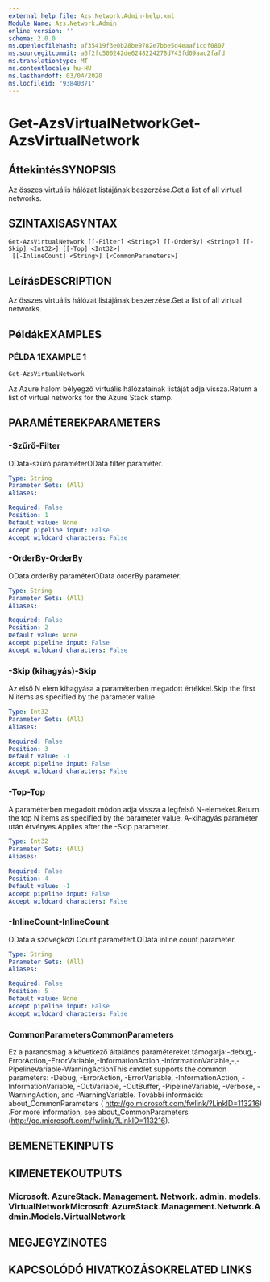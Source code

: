 ```yaml
---
external help file: Azs.Network.Admin-help.xml
Module Name: Azs.Network.Admin
online version: ''
schema: 2.0.0
ms.openlocfilehash: af35419f3e0b28be9782e7bbe5d4eaaf1cdf0807
ms.sourcegitcommit: a6f2fc500242de6248224278d743fd09aac2fafd
ms.translationtype: MT
ms.contentlocale: hu-HU
ms.lasthandoff: 03/04/2020
ms.locfileid: "93840371"
---
```

# <span data-ttu-id="8b67d-101">Get-AzsVirtualNetwork</span><span class="sxs-lookup"><span data-stu-id="8b67d-101">Get-AzsVirtualNetwork</span></span>

## <span data-ttu-id="8b67d-102">Áttekintés</span><span class="sxs-lookup"><span data-stu-id="8b67d-102">SYNOPSIS</span></span>
<span data-ttu-id="8b67d-103">Az összes virtuális hálózat listájának beszerzése.</span><span class="sxs-lookup"><span data-stu-id="8b67d-103">Get a list of all virtual networks.</span></span>

## <span data-ttu-id="8b67d-104">SZINTAXISA</span><span class="sxs-lookup"><span data-stu-id="8b67d-104">SYNTAX</span></span>

```
Get-AzsVirtualNetwork [[-Filter] <String>] [[-OrderBy] <String>] [[-Skip] <Int32>] [[-Top] <Int32>]
 [[-InlineCount] <String>] [<CommonParameters>]
```

## <span data-ttu-id="8b67d-105">Leírás</span><span class="sxs-lookup"><span data-stu-id="8b67d-105">DESCRIPTION</span></span>
<span data-ttu-id="8b67d-106">Az összes virtuális hálózat listájának beszerzése.</span><span class="sxs-lookup"><span data-stu-id="8b67d-106">Get a list of all virtual networks.</span></span>

## <span data-ttu-id="8b67d-107">Példák</span><span class="sxs-lookup"><span data-stu-id="8b67d-107">EXAMPLES</span></span>

### <span data-ttu-id="8b67d-108">PÉLDA 1</span><span class="sxs-lookup"><span data-stu-id="8b67d-108">EXAMPLE 1</span></span>
```
Get-AzsVirtualNetwork
```

<span data-ttu-id="8b67d-109">Az Azure halom bélyegző virtuális hálózatainak listáját adja vissza.</span><span class="sxs-lookup"><span data-stu-id="8b67d-109">Return a list of virtual networks for the Azure Stack stamp.</span></span>

## <span data-ttu-id="8b67d-110">PARAMÉTEREK</span><span class="sxs-lookup"><span data-stu-id="8b67d-110">PARAMETERS</span></span>

### <span data-ttu-id="8b67d-111">-Szűrő</span><span class="sxs-lookup"><span data-stu-id="8b67d-111">-Filter</span></span>
<span data-ttu-id="8b67d-112">OData-szűrő paraméter</span><span class="sxs-lookup"><span data-stu-id="8b67d-112">OData filter parameter.</span></span>

```yaml
Type: String
Parameter Sets: (All)
Aliases:

Required: False
Position: 1
Default value: None
Accept pipeline input: False
Accept wildcard characters: False
```

### <span data-ttu-id="8b67d-113">-OrderBy</span><span class="sxs-lookup"><span data-stu-id="8b67d-113">-OrderBy</span></span>
<span data-ttu-id="8b67d-114">OData orderBy paraméter</span><span class="sxs-lookup"><span data-stu-id="8b67d-114">OData orderBy parameter.</span></span>

```yaml
Type: String
Parameter Sets: (All)
Aliases:

Required: False
Position: 2
Default value: None
Accept pipeline input: False
Accept wildcard characters: False
```

### <span data-ttu-id="8b67d-115">-Skip (kihagyás)</span><span class="sxs-lookup"><span data-stu-id="8b67d-115">-Skip</span></span>
<span data-ttu-id="8b67d-116">Az első N elem kihagyása a paraméterben megadott értékkel.</span><span class="sxs-lookup"><span data-stu-id="8b67d-116">Skip the first N items as specified by the parameter value.</span></span>

```yaml
Type: Int32
Parameter Sets: (All)
Aliases:

Required: False
Position: 3
Default value: -1
Accept pipeline input: False
Accept wildcard characters: False
```

### <span data-ttu-id="8b67d-117">-Top</span><span class="sxs-lookup"><span data-stu-id="8b67d-117">-Top</span></span>
<span data-ttu-id="8b67d-118">A paraméterben megadott módon adja vissza a legfelső N-elemeket.</span><span class="sxs-lookup"><span data-stu-id="8b67d-118">Return the top N items as specified by the parameter value.</span></span>
<span data-ttu-id="8b67d-119">A-kihagyás paraméter után érvényes.</span><span class="sxs-lookup"><span data-stu-id="8b67d-119">Applies after the -Skip parameter.</span></span>

```yaml
Type: Int32
Parameter Sets: (All)
Aliases:

Required: False
Position: 4
Default value: -1
Accept pipeline input: False
Accept wildcard characters: False
```

### <span data-ttu-id="8b67d-120">-InlineCount</span><span class="sxs-lookup"><span data-stu-id="8b67d-120">-InlineCount</span></span>
<span data-ttu-id="8b67d-121">OData a szövegközi Count paramétert.</span><span class="sxs-lookup"><span data-stu-id="8b67d-121">OData inline count parameter.</span></span>

```yaml
Type: String
Parameter Sets: (All)
Aliases:

Required: False
Position: 5
Default value: None
Accept pipeline input: False
Accept wildcard characters: False
```

### <span data-ttu-id="8b67d-122">CommonParameters</span><span class="sxs-lookup"><span data-stu-id="8b67d-122">CommonParameters</span></span>
<span data-ttu-id="8b67d-123">Ez a parancsmag a következő általános paramétereket támogatja:-debug,-ErrorAction,-ErrorVariable,-InformationAction,-InformationVariable,-,-PipelineVariable-WarningAction</span><span class="sxs-lookup"><span data-stu-id="8b67d-123">This cmdlet supports the common parameters: -Debug, -ErrorAction, -ErrorVariable, -InformationAction, -InformationVariable, -OutVariable, -OutBuffer, -PipelineVariable, -Verbose, -WarningAction, and -WarningVariable.</span></span> <span data-ttu-id="8b67d-124">További információ: about_CommonParameters ( http://go.microsoft.com/fwlink/?LinkID=113216) .</span><span class="sxs-lookup"><span data-stu-id="8b67d-124">For more information, see about_CommonParameters (http://go.microsoft.com/fwlink/?LinkID=113216).</span></span>

## <span data-ttu-id="8b67d-125">BEMENETEK</span><span class="sxs-lookup"><span data-stu-id="8b67d-125">INPUTS</span></span>

## <span data-ttu-id="8b67d-126">KIMENETEK</span><span class="sxs-lookup"><span data-stu-id="8b67d-126">OUTPUTS</span></span>

### <span data-ttu-id="8b67d-127">Microsoft. AzureStack. Management. Network. admin. models. VirtualNetwork</span><span class="sxs-lookup"><span data-stu-id="8b67d-127">Microsoft.AzureStack.Management.Network.Admin.Models.VirtualNetwork</span></span>

## <span data-ttu-id="8b67d-128">MEGJEGYZI</span><span class="sxs-lookup"><span data-stu-id="8b67d-128">NOTES</span></span>

## <span data-ttu-id="8b67d-129">KAPCSOLÓDÓ HIVATKOZÁSOK</span><span class="sxs-lookup"><span data-stu-id="8b67d-129">RELATED LINKS</span></span>
